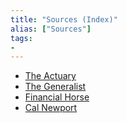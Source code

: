 ```yaml
---
title: "Sources (Index)"
alias: ["Sources"]
tags:
- 
---
```

- [The Actuary](notes/The%20Actuary.md)
- [The Generalist](notes/The%20Generalist.md)
- [Financial Horse](notes/Financial%20Horse.md)
- [Cal Newport](notes/Cal%20Newport.md)
